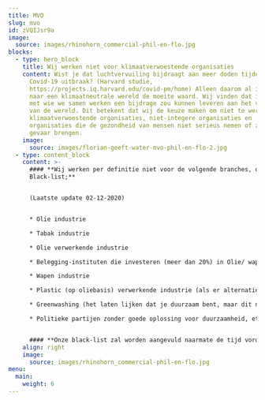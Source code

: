 ```yaml
---
title: MVO
slug: mvo
id: zVQIJsr9a
image:
  source: images/rhinohorn_commercial-phil-en-flo.jpg
blocks:
  - type: hero_block
    title: Wij werken niet voor klimaatverwoestende organisaties
    content: Wist je dat luchtvervuiling bijdraagt aan meer doden tijdens de
      Covid-19 uitbraak? (Harvard studie,
      https://projects.iq.harvard.edu/covid-pm/home) Alleen daarom al is streven
      naar een klimaatneutrale wereld de moeite waard. Wij vinden dat iedereen
      met wie we samen werken een bijdrage zou kunnen leveren aan het verbeteren
      van de wereld. Dit betekent dat wij de keuze maken om niet te werken voor
      klimaatverwoestende organisaties, niet-integere organisaties en
      organisaties die de gezondheid van mensen niet serieus nemen of zelfs in
      gevaar brengen.
    image:
      source: images/florian-geeft-water-mvo-phil-en-flo-2.jpg
  - type: content_block
    content: >-
      #### **Wij werken per definitie niet voor de volgende branches, onze
      Black-list;**


      (Laatste update 02-12-2020)


      * Olie industrie

      * Tabak industrie

      * Olie verwerkende industrie

      * Belegging-instituten die investeren (meer dan 20%) in Olie/ wapen aandelen

      * Wapen industrie

      * Plastic (op oliebasis) verwerkende industrie (als er alternatieven zijn)

      * Greenwashing (het laten lijken dat je duurzaam bent, maar dit niet bent)

      * Politieke partijen zonder goede oplossing voor duurzaamheid, ethiek, vluchtelingenbeleid


      #### **Onze black-list zal worden aangevuld naarmate de tijd vordert.**
    align: right
    image:
      source: images/rhinohorn_commercial-phil-en-flo.jpg
menu:
  main:
    weight: 6
---
```

